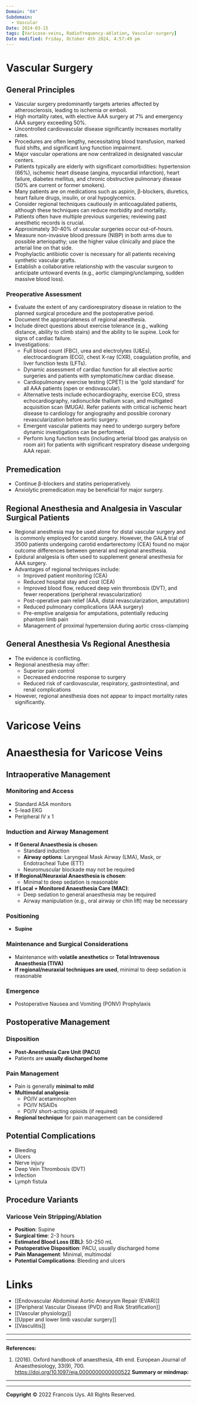 ```yaml
---
Domain: "04"
Subdomain:
  - Vascular
Date: 2024-03-15
tags: [Varicose-veins, Radiofrequency-ablation, Vascular-surgery]
Date modified: Friday, October 4th 2024, 4:57:49 pm
---
```


# Vascular Surgery

## General Principles
- Vascular surgery predominantly targets arteries affected by atherosclerosis, leading to ischemia or emboli.
- High mortality rates, with elective AAA surgery at 7% and emergency AAA surgery exceeding 50%.
- Uncontrolled cardiovascular disease significantly increases mortality rates.
- Procedures are often lengthy, necessitating blood transfusion, marked fluid shifts, and significant lung function impairment.
- Major vascular operations are now centralized in designated vascular centers.
- Patients typically are elderly with significant comorbidities: hypertension (66%), ischemic heart disease (angina, myocardial infarction), heart failure, diabetes mellitus, and chronic obstructive pulmonary disease (50% are current or former smokers).
- Many patients are on medications such as aspirin, β-blockers, diuretics, heart failure drugs, insulin, or oral hypoglycemics.
- Consider regional techniques cautiously in anticoagulated patients, although these techniques can reduce morbidity and mortality.
- Patients often have multiple previous surgeries; reviewing past anesthetic records is crucial.
- Approximately 30-40% of vascular surgeries occur out-of-hours.
- Measure non-invasive blood pressure (NIBP) in both arms due to possible arteriopathy; use the higher value clinically and place the arterial line on that side.
- Prophylactic antibiotic cover is necessary for all patients receiving synthetic vascular grafts.
- Establish a collaborative relationship with the vascular surgeon to anticipate untoward events (e.g., aortic clamping/unclamping, sudden massive blood loss).

### Preoperative Assessment
- Evaluate the extent of any cardiorespiratory disease in relation to the planned surgical procedure and the postoperative period.
- Document the appropriateness of regional anesthesia.
- Include direct questions about exercise tolerance (e.g., walking distance, ability to climb stairs) and the ability to lie supine. Look for signs of cardiac failure.
- Investigations:
  - Full blood count (FBC), urea and electrolytes (U&Es), electrocardiogram (ECG), chest X-ray (CXR), coagulation profile, and liver function tests (LFTs).
  - Dynamic assessment of cardiac function for all elective aortic surgeries and patients with symptomatic/new cardiac disease.
  - Cardiopulmonary exercise testing (CPET) is the 'gold standard' for all AAA patients (open or endovascular).
  - Alternative tests include echocardiography, exercise ECG, stress echocardiography, radionuclide thallium scan, and multigated acquisition scan (MUGA). Refer patients with critical ischemic heart disease to cardiology for angiography and possible coronary revascularization before aortic surgery.
  - Emergent vascular patients may need to undergo surgery before dynamic investigations can be performed.
  - Perform lung function tests (including arterial blood gas analysis on room air) for patients with significant respiratory disease undergoing AAA repair.

## Premedication
- Continue β-blockers and statins perioperatively.
- Anxiolytic premedication may be beneficial for major surgery.

## Regional Anesthesia and Analgesia in Vascular Surgical Patients
- Regional anesthesia may be used alone for distal vascular surgery and is commonly employed for carotid surgery. However, the GALA trial of 3500 patients undergoing carotid endarterectomy (CEA) found no major outcome differences between general and regional anesthesia.
- Epidural analgesia is often used to supplement general anesthesia for AAA surgery.
- Advantages of regional techniques include:
  - Improved patient monitoring (CEA)
  - Reduced hospital stay and cost (CEA)
  - Improved blood flow, reduced deep vein thrombosis (DVT), and fewer reoperations (peripheral revascularization)
  - Post-operative pain relief (AAA, distal revascularization, amputation)
  - Reduced pulmonary complications (AAA surgery)
  - Pre-emptive analgesia for amputations, potentially reducing phantom limb pain
  - Management of proximal hypertension during aortic cross-clamping

## General Anesthesia Vs Regional Anesthesia
- The evidence is conflicting.
- Regional anesthesia may offer:
  - Superior pain control
  - Decreased endocrine response to surgery
  - Reduced risk of cardiovascular, respiratory, gastrointestinal, and renal complications
- However, regional anesthesia does not appear to impact mortality rates significantly.
# Varicose Veins

# Anaesthesia for Varicose Veins

## Intraoperative Management

### Monitoring and Access
- Standard ASA monitors
- 5-lead EKG
- Peripheral IV x 1

### Induction and Airway Management
- **If General Anaesthesia is chosen**:
  - Standard induction
  - **Airway options**: Laryngeal Mask Airway (LMA), Mask, or Endotracheal Tube (ETT)
  - Neuromuscular blockade may not be required
- **If Regional/Neuraxial Anaesthesia is chosen**:
  - Minimal to deep sedation is reasonable
- **If Local + Monitored Anaesthesia Care (MAC)**:
  - Deep sedation to general anaesthesia may be required
  - Airway manipulation (e.g., oral airway or chin lift) may be necessary

### Positioning
- **Supine**

### Maintenance and Surgical Considerations
- Maintenance with **volatile anesthetics** or **Total Intravenous Anaesthesia (TIVA)**
- **If regional/neuraxial techniques are used**, minimal to deep sedation is reasonable

### Emergence
- Postoperative Nausea and Vomiting (PONV) Prophylaxis

## Postoperative Management

### Disposition
- **Post-Anesthesia Care Unit (PACU)**
- Patients are **usually discharged home**

### Pain Management
- Pain is generally **minimal to mild**
- **Multimodal analgesia**:
  - PO/IV acetaminophen
  - PO/IV NSAIDs
  - PO/IV short-acting opioids (if required)
- **Regional technique** for pain management can be considered

## Potential Complications
- Bleeding
- Ulcers
- Nerve injury
- Deep Vein Thrombosis (DVT)
- Infection
- Lymph fistula

## Procedure Variants

### Varicose Vein Stripping/Ablation
- **Position**: Supine
- **Surgical time**: 2-3 hours
- **Estimated Blood Loss (EBL)**: 50-250 mL
- **Postoperative Disposition**: PACU, usually discharged home
- **Pain Management**: Minimal, multimodal
- **Potential Complications**: Bleeding and ulcers

# Links
- [[Endovascular Abdominal Aortic Aneurysm Repair (EVAR)]]
- [[Peripheral Vascular Disease (PVD) and Risk Stratification]]
- [[Vascular physiology]]
- [[Upper and lower limb vascular surgery]]
- [[Vasculitis]]

---

---
**References:**

1. (2016). Oxford handbook of anaesthesia, 4th end. European Journal of Anaesthesiology, 33(9), 700. https://doi.org/10.1097/eja.0000000000000522
**Summary or mindmap:**

------------------------------------------------------------------------------------------------------------------------------------------------------------------------------------------------------------------------------
---
**Copyright**
© 2022 Francois Uys. All Rights Reserved.